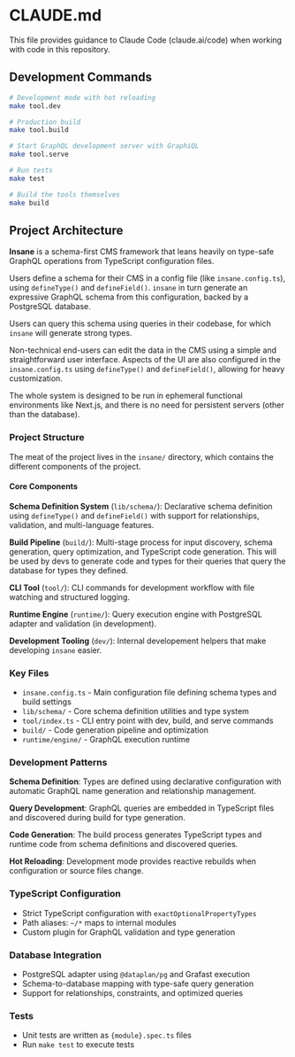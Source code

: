 # CLAUDE.md

This file provides guidance to Claude Code (claude.ai/code) when working with
code in this repository.

## Development Commands

```bash
# Development mode with hot reloading
make tool.dev

# Production build
make tool.build

# Start GraphQL development server with GraphiQL
make tool.serve

# Run tests
make test

# Build the tools themselves
make build
```

## Project Architecture

**Insane** is a schema-first CMS framework that leans heavily on
type-safe GraphQL operations from TypeScript configuration files.

Users define a schema for their CMS in a config file (like `insane.config.ts`),
using `defineType()` and `defineField()`. `insane` in turn generate an expressive
GraphQL schema from this configuration, backed by a PostgreSQL database.

Users can query this schema using queries in their codebase, for which `insane`
will generate strong types.

Non-technical end-users can edit the data in the CMS using a simple and
straightforward user interface. Aspects of the UI are also configured in the
`insane.config.ts` using `defineType()` and `defineField()`, allowing for
heavy customization.

The whole system is designed to be run in ephemeral functional environments like
Next.js, and there is no need for persistent servers (other than the database).


### Project Structure
The meat of the project lives in the `insane/` directory, which contains the
different components of the project.

#### Core Components

**Schema Definition System** (`lib/schema/`): Declarative schema definition
using `defineType()` and `defineField()` with support for relationships,
validation, and multi-language features.

**Build Pipeline** (`build/`): Multi-stage process for input discovery, schema
generation, query optimization, and TypeScript code generation. This will be used
by devs to generate code and types for their queries that query the database for types
they defined.

**CLI Tool** (`tool/`): CLI commands for development workflow with
file watching and structured logging.

**Runtime Engine** (`runtime/`): Query execution engine with PostgreSQL
adapter and validation (in development).

**Development Tooling** (`dev/`): Internal developement helpers that make developing
`insane` easier.

### Key Files

- `insane.config.ts` - Main configuration file defining schema types and build
  settings
- `lib/schema/` - Core schema definition utilities and type system
- `tool/index.ts` - CLI entry point with dev, build, and serve commands
- `build/` - Code generation pipeline and optimization
- `runtime/engine/` - GraphQL execution runtime

### Development Patterns

**Schema Definition**: Types are defined using declarative configuration with
automatic GraphQL name generation and relationship management.

**Query Development**: GraphQL queries are embedded in TypeScript files and
discovered during build for type generation.

**Code Generation**: The build process generates TypeScript types and runtime
code from schema definitions and discovered queries.

**Hot Reloading**: Development mode provides reactive rebuilds when
configuration or source files change.

### TypeScript Configuration

- Strict TypeScript configuration with `exactOptionalPropertyTypes`
- Path aliases: `~/*` maps to internal modules
- Custom plugin for GraphQL validation and type generation

### Database Integration

- PostgreSQL adapter using `@dataplan/pg` and Grafast execution
- Schema-to-database mapping with type-safe query generation
- Support for relationships, constraints, and optimized queries

### Tests

- Unit tests are written as `{module}.spec.ts` files
- Run `make test` to execute tests
